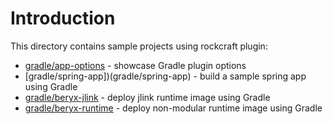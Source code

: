 # Introduction

This directory contains sample projects using rockcraft plugin:

* [gradle/app-options](gradle/app-options) - showcase Gradle plugin options
* [gradle/spring-app])(gradle/spring-app) - build a sample spring app using Gradle
* [gradle/beryx-jlink](gradle/beryx-jlink) - deploy jlink runtime image using Gradle
* [gradle/beryx-runtime](gradle/beryx-runtime) - deploy non-modular runtime image using Gradle
